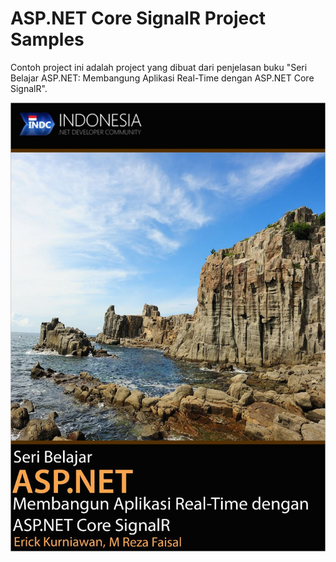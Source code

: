 # ASP.NET Core SignalR Project Samples

Contoh project ini adalah project yang dibuat dari penjelasan buku "Seri Belajar ASP.NET: Membangung Aplikasi Real-Time dengan ASP.NET Core SignalR".

![Seri Belajar ASP.NET: Membangung Aplikasi Real-Time dengan ASP.NET Core SignalR | width=500](https://github.com/rezafaisal/ASPNETCoreSignalR/blob/master/images/Capture.JPG)
